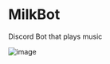 # MilkBot
Discord Bot that plays music

![image](https://user-images.githubusercontent.com/28727157/161148456-a2c9bab9-4ae1-4620-97f4-afb90ea5bb97.png)

